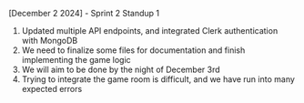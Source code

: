 [December 2 2024] - Sprint 2 Standup 1
1. Updated multiple API endpoints, and integrated Clerk authentication with MongoDB
2. We need to finalize some files for documentation and finish implementing the game logic
3. We will aim to be done by the night of December 3rd
4. Trying to integrate the game room is difficult, and we have run into many expected errors